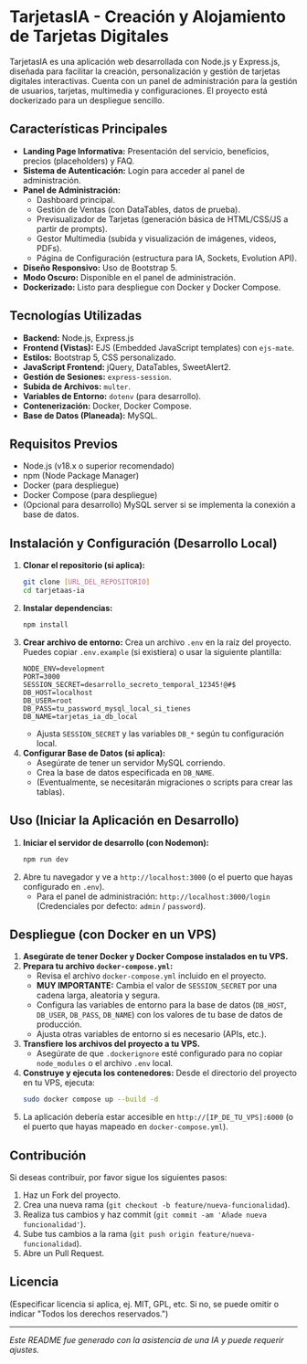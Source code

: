 # TarjetasIA - Creación y Alojamiento de Tarjetas Digitales

TarjetasIA es una aplicación web desarrollada con Node.js y Express.js, diseñada para facilitar la creación, personalización y gestión de tarjetas digitales interactivas. Cuenta con un panel de administración para la gestión de usuarios, tarjetas, multimedia y configuraciones. El proyecto está dockerizado para un despliegue sencillo.

## Características Principales

*   **Landing Page Informativa:** Presentación del servicio, beneficios, precios (placeholders) y FAQ.
*   **Sistema de Autenticación:** Login para acceder al panel de administración.
*   **Panel de Administración:**
    *   Dashboard principal.
    *   Gestión de Ventas (con DataTables, datos de prueba).
    *   Previsualizador de Tarjetas (generación básica de HTML/CSS/JS a partir de prompts).
    *   Gestor Multimedia (subida y visualización de imágenes, videos, PDFs).
    *   Página de Configuración (estructura para IA, Sockets, Evolution API).
*   **Diseño Responsivo:** Uso de Bootstrap 5.
*   **Modo Oscuro:** Disponible en el panel de administración.
*   **Dockerizado:** Listo para despliegue con Docker y Docker Compose.

## Tecnologías Utilizadas

*   **Backend:** Node.js, Express.js
*   **Frontend (Vistas):** EJS (Embedded JavaScript templates) con `ejs-mate`.
*   **Estilos:** Bootstrap 5, CSS personalizado.
*   **JavaScript Frontend:** jQuery, DataTables, SweetAlert2.
*   **Gestión de Sesiones:** `express-session`.
*   **Subida de Archivos:** `multer`.
*   **Variables de Entorno:** `dotenv` (para desarrollo).
*   **Contenerización:** Docker, Docker Compose.
*   **Base de Datos (Planeada):** MySQL.

## Requisitos Previos

*   Node.js (v18.x o superior recomendado)
*   npm (Node Package Manager)
*   Docker (para despliegue)
*   Docker Compose (para despliegue)
*   (Opcional para desarrollo) MySQL server si se implementa la conexión a base de datos.

## Instalación y Configuración (Desarrollo Local)

1.  **Clonar el repositorio (si aplica):**
    ```bash
    git clone [URL_DEL_REPOSITORIO]
    cd tarjetaas-ia 
    ```
2.  **Instalar dependencias:**
    ```bash
    npm install
    ```
3.  **Crear archivo de entorno:**
    Crea un archivo `.env` en la raíz del proyecto. Puedes copiar `.env.example` (si existiera) o usar la siguiente plantilla:
    ```env
    NODE_ENV=development
    PORT=3000
    SESSION_SECRET=desarrollo_secreto_temporal_12345!@#$ 
    DB_HOST=localhost
    DB_USER=root
    DB_PASS=tu_password_mysql_local_si_tienes
    DB_NAME=tarjetas_ia_db_local
    ```
    *   Ajusta `SESSION_SECRET` y las variables `DB_*` según tu configuración local.
4.  **Configurar Base de Datos (si aplica):**
    *   Asegúrate de tener un servidor MySQL corriendo.
    *   Crea la base de datos especificada en `DB_NAME`.
    *   (Eventualmente, se necesitarán migraciones o scripts para crear las tablas).

## Uso (Iniciar la Aplicación en Desarrollo)

1.  **Iniciar el servidor de desarrollo (con Nodemon):**
    ```bash
    npm run dev
    ```
2.  Abre tu navegador y ve a `http://localhost:3000` (o el puerto que hayas configurado en `.env`).
    *   Para el panel de administración: `http://localhost:3000/login` (Credenciales por defecto: `admin` / `password`).

## Despliegue (con Docker en un VPS)

1.  **Asegúrate de tener Docker y Docker Compose instalados en tu VPS.**
2.  **Prepara tu archivo `docker-compose.yml`:**
    *   Revisa el archivo `docker-compose.yml` incluido en el proyecto.
    *   **MUY IMPORTANTE:** Cambia el valor de `SESSION_SECRET` por una cadena larga, aleatoria y segura.
    *   Configura las variables de entorno para la base de datos (`DB_HOST`, `DB_USER`, `DB_PASS`, `DB_NAME`) con los valores de tu base de datos de producción.
    *   Ajusta otras variables de entorno si es necesario (APIs, etc.).
3.  **Transfiere los archivos del proyecto a tu VPS.**
    *   Asegúrate de que `.dockerignore` esté configurado para no copiar `node_modules` o el archivo `.env` local.
4.  **Construye y ejecuta los contenedores:**
    Desde el directorio del proyecto en tu VPS, ejecuta:
    ```bash
    sudo docker compose up --build -d
    ```
5.  La aplicación debería estar accesible en `http://[IP_DE_TU_VPS]:6000` (o el puerto que hayas mapeado en `docker-compose.yml`).

## Contribución

Si deseas contribuir, por favor sigue los siguientes pasos:
1.  Haz un Fork del proyecto.
2.  Crea una nueva rama (`git checkout -b feature/nueva-funcionalidad`).
3.  Realiza tus cambios y haz commit (`git commit -am 'Añade nueva funcionalidad'`).
4.  Sube tus cambios a la rama (`git push origin feature/nueva-funcionalidad`).
5.  Abre un Pull Request.

## Licencia

(Especificar licencia si aplica, ej. MIT, GPL, etc. Si no, se puede omitir o indicar "Todos los derechos reservados.")

---

*Este README fue generado con la asistencia de una IA y puede requerir ajustes.*
